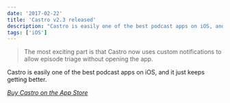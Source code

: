```yaml
---
date: '2017-02-22'
title: 'Castro v2.3 released'
description: "Castro is easily one of the best podcast apps on iOS, and it just keeps getting better."
tags: ['iOS']
---
```


> The most exciting part is that Castro now uses custom notifications to allow episode triage without opening the app.

Castro is easily one of the best podcast apps on iOS, and it just keeps getting better.<!-- excerpt -->

_[Buy Castro on the App Store](https://geo.itunes.apple.com/us/app/castro-podcast-player/id1080840241)_

